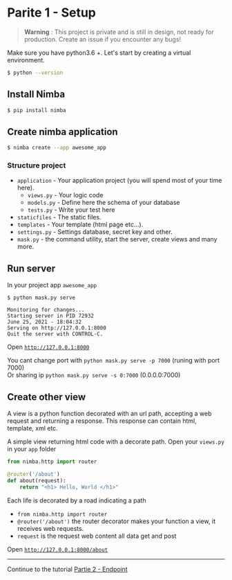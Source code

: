 # Parite 1 - Setup
> **Warning** : This project is private and is still in design, not ready for production. Create an issue if you encounter any bugs!

Make sure you have python3.6 +. Let's start by creating a virtual environment.

```sh
$ python --version
```

## Install Nimba
```sh
$ pip install nimba
```

## Create nimba application
```sh
$ nimba create --app awesome_app
```

### Structure project

* `application` - Your application project (you will spend most of your time here).
    - `views.py` - Your logic code
    - `models.py` - Define here the schema of your database
    - `tests.py` - Write your test here
* `staticfiles` - The static files.
* `templates` - Your template (html page etc...).
* `settings.py` - Settings database, secret key and other.
* `mask.py` - the command utility, start the server, create views and many more.


## Run server
In your project app `awesome_app`

```console
$ python mask.py serve

Monitoring for changes...
Starting server in PID 72932
June 25, 2021 - 18:04:32
Serving on http://127.0.0.1:8000
Quit the server with CONTROL-C.
```
Open <a href="http://127.0.0.1:8000" target="_blank">`http://127.0.0.1:8000`</a>

You cant change port with `python mask.py serve -p 7000` (runing with port 7000) <br/>
Or sharing ip `python mask.py serve -s 0:7000` (0.0.0.0:7000)

## Create other view
A view is a python function decorated with an url path, accepting a web request and returning a response. This response can contain html, template, xml etc.

A simple view returning html code with a decorate path. Open your `views.py` in your `app` folder
```python
from nimba.http import router

@router('/about')
def about(request):
	return "<h1> Hello, World </h1>"
```

Each life is decorated by a road indicating a path

* `from nimba.http import router` 
* `@router('/about')` the router decorator makes your function a view, it receives web requests.
* `request` is the request web content all data get and post

Open <a href="http://127.0.0.1:8000/about" target="_blank">`http://127.0.0.1:8000/about`</a> <br/>
<hr/>
Continue to the tutorial <a href="https://docs.nimbasolution.com/tutorial/path-params/" target="_blank">Partie 2 - Endpoint</a>
